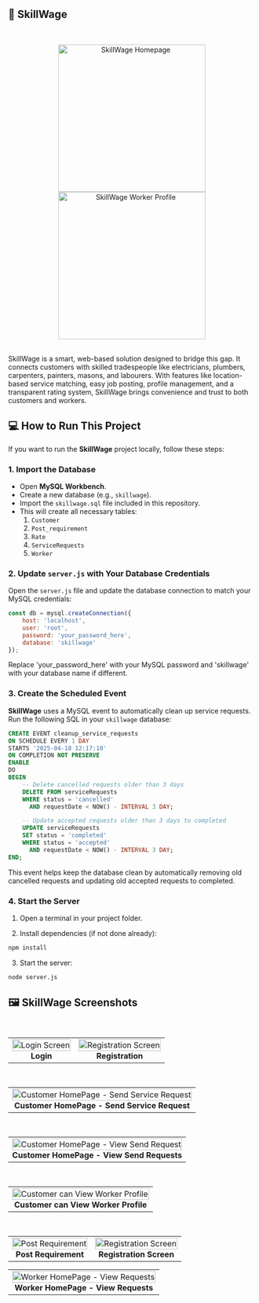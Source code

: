 ## 📸 SkillWage
<br>
<p align="center">
  <img src="https://drive.google.com/uc?id=1cveqsNSXBYK-L8qeX5hH9fS5bctnQAF2" 
       alt="SkillWage Homepage" 
       height="300px" />
  <img src="https://drive.google.com/uc?id=1E-szHnhw484ysaefeVFlr_XjDpmFaBBQ" 
       alt="SkillWage Worker Profile" 
       height="300px" />
</p>
<br>
SkillWage is a smart, web-based solution designed to bridge this gap. It connects customers with skilled tradespeople like electricians, plumbers, carpenters, painters, masons, and labourers. With features like location-based service matching, easy job posting, profile management, and a transparent rating system, SkillWage brings convenience and trust to both customers and workers.

## 💻 How to Run This Project

If you want to run the **SkillWage** project locally, follow these steps:

### 1. Import the Database
- Open **MySQL Workbench**.
- Create a new database (e.g., `skillwage`).
- Import the `skillwage.sql` file included in this repository.
- This will create all necessary tables:
  1. `Customer`
  2. `Post_requirement`
  3. `Rate`
  4. `ServiceRequests`
  5. `Worker`

### 2. Update `server.js` with Your Database Credentials

Open the `server.js` file and update the database connection to match your MySQL credentials:

```javascript
const db = mysql.createConnection({
    host: 'localhost',
    user: 'root', 
    password: 'your_password_here',
    database: 'skillwage'
});
```
Replace 'your_password_here' with your MySQL password and 'skillwage' with your database name if different.

### 3. Create the Scheduled Event

**SkillWage** uses a MySQL event to automatically clean up service requests.  
Run the following SQL in your `skillwage` database:

```sql
CREATE EVENT cleanup_service_requests
ON SCHEDULE EVERY 1 DAY
STARTS '2025-04-18 12:17:10'
ON COMPLETION NOT PRESERVE
ENABLE
DO
BEGIN
    -- Delete cancelled requests older than 3 days
    DELETE FROM serviceRequests
    WHERE status = 'cancelled'
      AND requestDate < NOW() - INTERVAL 3 DAY;

    -- Update accepted requests older than 3 days to completed
    UPDATE serviceRequests
    SET status = 'completed'
    WHERE status = 'accepted'
      AND requestDate < NOW() - INTERVAL 3 DAY;
END;
```
This event helps keep the database clean by automatically removing old cancelled requests and updating old accepted requests to completed.


### 4. Start the Server

1. Open a terminal in your project folder.

2. Install dependencies (if not done already):

```bash
npm install
```
3. Start the server:

```bash
node server.js
```


## 🖼 SkillWage Screenshots
<br>
<table align="center" style="border: 0 px">
  <tr style="border: 0 px">
    <td align="center">
      <img src="https://drive.google.com/uc?id=1hEVxuVyMB-2tu-ssJnDHf2qja6Pvelac" 
           alt="Login Screen" 
            width="100%" />
      <br>
      <b>Login</b>
    </td>
    <td align="center">
      <img src="https://drive.google.com/uc?id=1_gXExfiThO21U1Tlf-9HBbV1PCE2BMz-" 
           alt="Registration Screen" 
            width="100%" />
      <br>
      <b>Registration</b>
    </td>
  </tr>
</table>

<br>

<table align="center" style="border: 0 px">
  <tr style="border: 0 px">
    <td align="center">
      <img src="https://drive.google.com/uc?id=1GODJyeSUkhGiL-Hb-yMTDMLyqPjvYmRT" 
           alt="Customer HomePage - Send Service Request" 
            width="100%" />
      <br>
      <b>Customer HomePage - Send Service Request</b>
    </td>
  </tr>
</table>

<br>

<table align="center" style="border: 0 px">
  <tr style="border: 0 px">
    <td align="center">
      <img src="https://drive.google.com/uc?id=17Abga5TocoaSoacD9RbUg1lyv9P1Ji52" 
           alt="Customer HomePage - View Send Request" 
            width="100%" />
      <br>
      <b>Customer HomePage - View Send Requests</b>
    </td>
  </tr>
</table>

<br>

<table align="center" style="border: 0 px">
  <tr style="border: 0 px">
    <td align="center">
      <img src="https://drive.google.com/uc?id=12k-2t3iAgaUrvhFteyZVk6icw-0xUvtD" 
           alt="Customer can View Worker Profile" 
            width="100%" />
      <br>
      <b>Customer can View Worker Profile</b>
    </td>
  </tr>
</table>

<br>

<table align="center" style="border: 0 px">
  <tr style="border: 0 px">
    <td align="center">
      <img src="https://drive.google.com/uc?id=11bb5tYrzO8l8JNZZ7tTB42jOAPpkY8C5" 
           alt="Post Requirement" 
            width="100%" />
      <br>
      <b>Post Requirement</b>
    </td>
    <td align="center">
      <img src="https://drive.google.com/uc?id=1pFLTs_KkpoFc_pWBakWR6CpcBH-FJHcL" 
           alt="Registration Screen" 
            width="100%" />
      <br>
      <b>Registration Screen</b>
    </td>
  </tr>
</table>

<table align="center" style="border: 0 px">
  <tr style="border: 0 px">
    <td align="center">
      <img src="https://drive.google.com/uc?id=1Ibfxx1d_rVM2G5IV2BEtq4zoSXn3mjbY" 
           alt="Worker HomePage - View Requests" 
            width="100%" />
      <br>
      <b>Worker HomePage - View Requests</b>
    </td>
  </tr>
</table>

